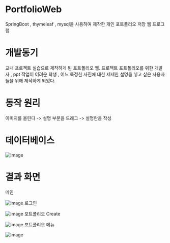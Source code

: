 # PortfolioWeb
SpringBoot , thymeleaf , mysql을 사용하여 제작한 개인 포트폴리오 저장 웹 프로그램

# 개발동기
교내 프로젝트 실습으로 제작하게 된 포트폴리오 웹.
프로젝트 포트폴리오를 위한 개발자 , ppt 작업이 어려운 학생 , 어느 특정한 사진에 대한 세세한 설명을 넣고 싶은 사용자들을 위해 제작하게 되었다.

# 동작 원리
이미지를 올린다 -> 설명 부분을 드래그 -> 설명란을 작성

# 데이터베이스
  ![image](https://github.com/Park-HyoungJoon/PortfolioWeb/assets/83392856/cbdb0943-2aab-4f5d-92f2-e31c2880445a)

# 결과 화면
메인

![image](https://github.com/Park-HyoungJoon/PortfolioWeb/assets/83392856/f4026450-2dc1-4cd3-aca4-3574aaef6de8)
로그인


![image](https://github.com/Park-HyoungJoon/PortfolioWeb/assets/83392856/e39c6dee-6f52-4c32-a02a-361cfc969d98)
포트폴리오 Create


![image](https://github.com/Park-HyoungJoon/PortfolioWeb/assets/83392856/231f1c53-b3e0-40c3-8d9b-5b5f77ea8a1f)
포트폴리오 메뉴


![image](https://github.com/Park-HyoungJoon/PortfolioWeb/assets/83392856/7d6bd450-6899-4c79-ae68-5f9627a4b710)

